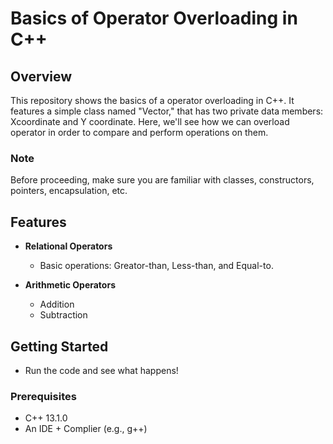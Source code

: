 # Basics of Operator Overloading in C++

## Overview

This repository shows the basics of a operator overloading in C++. It features a simple class named "Vector," that has two  private data members: Xcoordinate and Y coordinate. Here, we'll see how we can overload operator in order to compare and perform operations on them. 

### Note

Before proceeding, make sure you are familiar with classes, constructors, pointers, encapsulation, etc.

## Features

- **Relational Operators**
  - Basic operations: Greator-than, Less-than, and Equal-to.


- **Arithmetic Operators**
  - Addition 
  - Subtraction
  

## Getting Started

 - Run the code and see what happens!

### Prerequisites

- C++ 13.1.0
- An IDE + Complier (e.g., g++)
